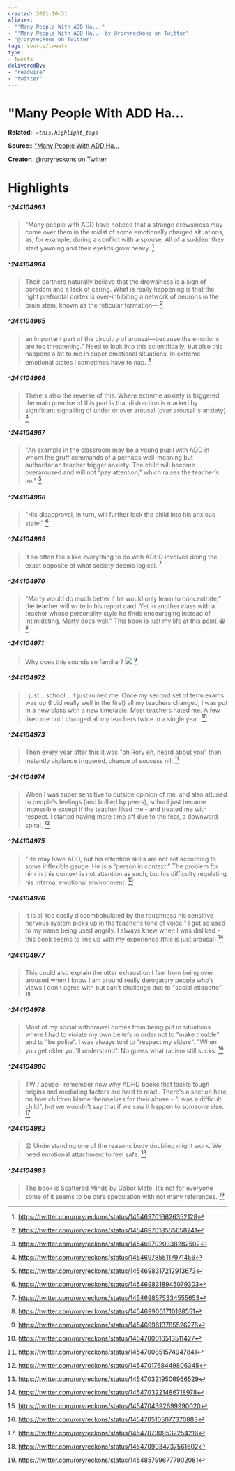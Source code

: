 ```yaml
---
created: 2021-10-31
aliases:
- "'Many People With ADD Ha..."
- "'Many People With ADD Ha... by @roryreckons on Twitter"
- "@roryreckons on Twitter"
tags: source/tweets
type: 
- tweets
deliveredBy: 
- "readwise"
- "twitter"
---
```

# "Many People With ADD Ha...

**Related**:: 
*`=this.highlight_tags`*

**Source**:: ["Many People With ADD Ha...](https://twitter.com/roryreckons/status/1454697016626352128)

**Creator**:: @roryreckons on Twitter

# Highlights
##### ^244104963
  
> "Many people with ADD have noticed that a strange drowsiness may come over them in the midst of some emotionally charged situations, as, for example, during a conflict with a spouse. All of a sudden, they start yawning and their eyelids grow heavy. 
  [^244104963]

[^244104963]:  https://twitter.com/roryreckons/status/1454697016626352128

##### ^244104964
  
> Their partners naturally believe that the drowsiness is a sign of boredom and a lack of caring.
> What is really happening is that the right prefrontal cortex is over-inhibiting a network of neurons in the brain stem, known as the reticular formation— 
  [^244104964]

[^244104964]:  https://twitter.com/roryreckons/status/1454697018555658241

##### ^244104965
  
> an important part of the circuitry of arousal—because the emotions are too threatening."
> Need to look into this scientifically, but also this happens a lot to me in super emotional situations. In extreme emotional states I sometimes have to nap. 
  [^244104965]

[^244104965]:  https://twitter.com/roryreckons/status/1454697020338282502

##### ^244104966
  
> There's also the reverse of this. Where extreme anxiety is triggered, the main premise of this part is that distraction is marked by significant signalling of under or over arousal (over arousal is anxiety). 
  [^244104966]

[^244104966]:  https://twitter.com/roryreckons/status/1454697855117971456

##### ^244104967
  
> "An example in the classroom may be a young pupil with ADD in whom the gruff commands of a perhaps well-meaning but authoritarian teacher trigger anxiety. The child will become overaroused and will not “pay attention,” which raises the teacher’s ire." 
  [^244104967]

[^244104967]:  https://twitter.com/roryreckons/status/1454698317212913673

##### ^244104968
  
> "His disapproval, in turn, will further lock the child into his anxious state." 
  [^244104968]

[^244104968]:  https://twitter.com/roryreckons/status/1454698318945079303

##### ^244104969
  
> It so often feels like everything to do with ADHD involves doing the exact opposite of what society deems logical. 
  [^244104969]

[^244104969]:  https://twitter.com/roryreckons/status/1454698575334555653

##### ^244104970
  
> “Marty would do much better if he would only learn to concentrate,” the teacher will write in his report card. Yet in another class with a teacher whose personality style he finds encouraging instead of intimidating, Marty does well."
> This book is just my life at this point.😭 
  [^244104970]

[^244104970]:  https://twitter.com/roryreckons/status/1454699061710188551

##### ^244104971
  
> Why does this sounds so familiar? 
> ![](https://pbs.twimg.com/media/FDAhcSDVgAYwTM-.jpg) 
  [^244104971]

[^244104971]:  https://twitter.com/roryreckons/status/1454699613785526276

##### ^244104972
  
> I just... school... it just ruined me. Once my second set of term exams was up (I did really well in the first) all my teachers changed, I was put in a new class with a new timetable. Most teachers hated me. A few liked me but I changed all my teachers twice in a single year. 
  [^244104972]

[^244104972]:  https://twitter.com/roryreckons/status/1454700616513511427

##### ^244104973
  
> Then every year after this it was "oh Rory eh, heard about you" then instantly vigilance triggered, chance of success nil. 
  [^244104973]

[^244104973]:  https://twitter.com/roryreckons/status/1454700851574947841

##### ^244104974
  
> When I was super sensitive to outside opinion of me, and also attuned to people's feelings (and bullied by peers), school just became impossible except if the teacher liked me - and treated me with respect. I started having more time off due to the fear, a downward spiral. 
  [^244104974]

[^244104974]:  https://twitter.com/roryreckons/status/1454701768449806345

##### ^244104975
  
> "He may have ADD, but his attention skills are not set according to some inflexible gauge. He is a “person in context.” The problem for him in this context is not attention as such, but his difficulty regulating his internal emotional environment. 
  [^244104975]

[^244104975]:  https://twitter.com/roryreckons/status/1454703219506966529

##### ^244104976
  
> It is all too easily discombobulated by the roughness his sensitive nervous system picks up in the teacher’s tone of voice."
> I got so used to my name being used angrily. I always knew when I was disliked - this book seems to line up with my experience (this is just arousal) 
  [^244104976]

[^244104976]:  https://twitter.com/roryreckons/status/1454703221486718978

##### ^244104977
  
> This could also explain the utter exhaustion I feel from being over aroused when I know I am around really derogatory people who's views I don't agree with but can't challenge due to "social etiquette". 
  [^244104977]

[^244104977]:  https://twitter.com/roryreckons/status/1454704392699990020

##### ^244104978
  
> Most of my social withdrawal comes from being put in situations where I had to violate my own beliefs in order not to "make trouble" and to "be polite". I was always told to "respect my elders". "When you get older you'll understand". No guess what racism still sucks. 
  [^244104978]

[^244104978]:  https://twitter.com/roryreckons/status/1454705105077370883

##### ^244104980
  
> TW / abuse
> I remember now why ADHD books that tackle tough origins and mediating factors are hard to read.. There's a section here on how children blame themselves for their abuse - "I was a difficult child", but we wouldn't say that if we saw it happen to someone else. 
  [^244104980]

[^244104980]:  https://twitter.com/roryreckons/status/1454707309532254216

##### ^244104982
  
> 😩
> Understanding one of the reasons body doubling might work. We need emotional attachment to feel safe. 
  [^244104982]

[^244104982]:  https://twitter.com/roryreckons/status/1454709034737561602

##### ^244104983
  
> The book is Scattered Minds by Gabor Maté. It’s not for everyone some of it seems to be pure speculation with not many references. 
  [^244104983]

[^244104983]:  https://twitter.com/roryreckons/status/1454857996777902081

